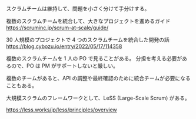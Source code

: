 スクラムチームは維持して、問題を小さく分けて手分けする。

複数のスクラムチームを統合して、大きなプロジェクトを進めるガイド
https://scruminc.jp/scrum-at-scale/guide/

30 人規模のプロジェクトで 4 つのスクラムチームを統合した開発の話
https://blog.cybozu.io/entry/2022/05/17/114358

複数のスクラムチームを 1 人の PO で見ることがある。
分担を考える必要があるので、PO は PM がサポートしないと厳しい。

複数のチームがあると、API の調整や最終確認のために統合チームが必要になることもある。

大規模スクラムのフレームワークとして、LeSS (Large-Scale Scrum) がある。

https://less.works/jp/less/principles/overview
